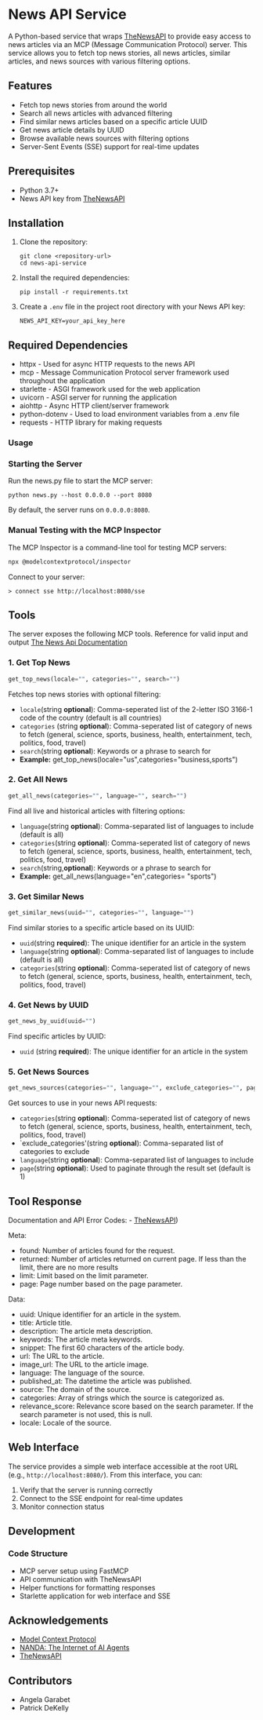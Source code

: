 # News API Service

A Python-based service that wraps [TheNewsAPI](https://thenewsapi.com/) to provide easy access to news articles via an MCP (Message Communication Protocol) server. This service allows you to fetch top news stories, all news articles, similar articles, and news sources with various filtering options.

## Features

- Fetch top news stories from around the world
- Search all news articles with advanced filtering
- Find similar news articles based on a specific article UUID
- Get news article details by UUID
- Browse available news sources with filtering options
- Server-Sent Events (SSE) support for real-time updates

## Prerequisites

- Python 3.7+
- News API key from [TheNewsAPI](https://thenewsapi.com/)

## Installation

1. Clone the repository:
   ```
   git clone <repository-url>
   cd news-api-service
   ```

2. Install the required dependencies:
   ```
   pip install -r requirements.txt
   ```

3. Create a `.env` file in the project root directory with your News API key:
   ```
   NEWS_API_KEY=your_api_key_here
   ```

## Required Dependencies

- httpx - Used for async HTTP requests to the news API
- mcp - Message Communication Protocol server framework used throughout the application
- starlette - ASGI framework used for the web application
- uvicorn - ASGI server for running the application
- aiohttp - Async HTTP client/server framework
- python-dotenv - Used to load environment variables from a .env file
- requests - HTTP library for making requests

### Usage

### Starting the Server

Run the news.py file to start the MCP server:

```
python news.py --host 0.0.0.0 --port 8080
```

By default, the server runs on `0.0.0.0:8080`.

### Manual Testing with the MCP Inspector

The MCP Inspector is a command-line tool for testing MCP servers:

```bash
npx @modelcontextprotocol/inspector
```

Connect to your server:

```
> connect sse http://localhost:8080/sse
```
## Tools

The server exposes the following MCP tools. Reference for valid input and output [The News Api Documentation](https://www.thenewsapi.com/documentation)

### 1. Get Top News

```python
get_top_news(locale="", categories="", search="")
```

Fetches top news stories with optional filtering:
- `locale`(string **optional**): Comma-seperated list of the 2-letter ISO 3166-1 code of the country (default is all countries)
- `categories` (string **optional**): Comma-seperated list of category of news to fetch (general, science, sports, business, health, entertainment, tech, politics, food, travel)
- `search`(string **optional**): Keywords or a phrase to search for
- **Example:** get_top_news(locale="us",categories="business,sports")
  
### 2. Get All News

```python
get_all_news(categories="", language="", search="")
```

Find all live and historical articles with filtering options:
- `language`(string **optional**): Comma-separated list of languages to include (default is all)
- `categories`(string **optional**): Comma-seperated list of category of news to fetch (general, science, sports, business, health, entertainment, tech, politics, food, travel)
- `search`(string,**optional**): Keywords or a phrase to search for
- **Example:** get_all_news(language="en",categories= "sports")

### 3. Get Similar News

```python
get_similar_news(uuid="", categories="", language="")
```

Find similar stories to a specific article based on its UUID:
- `uuid`(string **required**): The unique identifier for an article in the system
- `language`(string **optional**): Comma-separated list of languages to include (default is all)
- `categories`(string **optional**): Comma-seperated list of category of news to fetch (general, science, sports, business, health, entertainment, tech, politics, food, travel)

### 4. Get News by UUID

```python
get_news_by_uuid(uuid="")
```

Find specific articles by UUID:
- `uuid` (string **required**): The unique identifier for an article in the system

### 5. Get News Sources

```python
get_news_sources(categories="", language="", exclude_categories="", page="")
```

Get sources to use in your news API requests:
- `categories`(string **optional**): Comma-seperated list of category of news to fetch (general, science, sports, business, health, entertainment, tech, politics, food, travel)
- `exclude_categories'(string **optional**): Comma-separated list of categories to exclude
- `language`(string **optional**): Comma-separated list of languages to include
- `page`(string **optional**): Used to paginate through the result set (default is 1)


## Tool Response 
Documentation and API Error Codes: - [TheNewsAPI](https://www.thenewsapi.com/documentation))

Meta:
- found: Number of articles found for the request.
- returned: Number of articles returned on current page. If less than the limit, there are no more results
- limit: Limit based on the limit parameter.
- page: Page number based on the page parameter.

Data:
- uuid: Unique identifier for an article in the system.
- title: Article title.
- description: The article meta description.
- keywords: The article meta keywords.
- snippet: The first 60 characters of the article body.
- url: The URL to the article.
- image_url: The URL to the article image.
- language: The language of the source.
- published_at: The datetime the article was published.
- source: The domain of the source.
- categories: Array of strings which the source is categorized as.
- relevance_score: Relevance score based on the search parameter. If the search parameter is not used, this is null.
- locale: Locale of the source.

## Web Interface

The service provides a simple web interface accessible at the root URL (e.g., `http://localhost:8080/`). From this interface, you can:

1. Verify that the server is running correctly
2. Connect to the SSE endpoint for real-time updates
3. Monitor connection status

## Development

### Code Structure

- MCP server setup using FastMCP
- API communication with TheNewsAPI
- Helper functions for formatting responses
- Starlette application for web interface and SSE

## Acknowledgements
- [Model Context Protocol](https://modelcontextprotocol.io/) 
- [NANDA: The Internet of AI Agents](https://nanda.media.mit.edu/)
- [TheNewsAPI](https://thenewsapi.com/)

## Contributors
- Angela Garabet
- Patrick DeKelly
